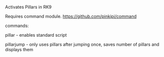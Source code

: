 Activates Pillars in RK9

Requires command module. https://github.com/pinkipi/command

commands:

pillar - enables standard script

pillarjump - only uses pillars after jumping once, saves number of pillars and displays them
